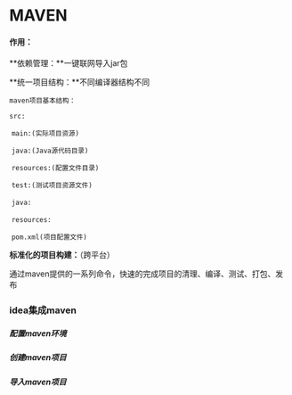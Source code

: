 # MAVEN

#### 作用：

**依赖管理：**一键联网导入jar包

**统一项目结构：**不同编译器结构不同

`maven项目基本结构：`

`src:`

​	`main:(实际项目资源)`

​		`java:(Java源代码目录)`

​		`resources:(配置文件目录)`

​	`test:(测试项目资源文件)`

​		`java:`

​		`resources:`

​	`pom.xml(项目配置文件)`

**标准化的项目构建：**（跨平台）

通过maven提供的一系列命令，快速的完成项目的清理、编译、测试、打包、发布





### idea集成maven

##### 配置maven环境

##### 创建maven项目

##### 导入maven项目











